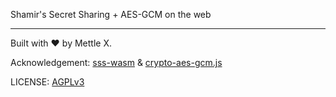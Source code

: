 Shamir's Secret Sharing + AES-GCM on the web
______________________

Built with ❤️ by Mettle X.

Acknowledgement: [sss-wasm](https://github.com/3box/sss-wasm) &
[crypto-aes-gcm.js](https://gist.github.com/chrisveness/43bcda93af9f646d083fad678071b90a)

LICENSE: [AGPLv3](./LICENSE)